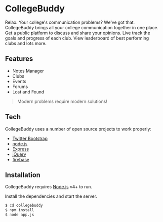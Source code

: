 # CollegeBuddy

Relax. Your college's communication problems? We've got that. CollegeBuddy brings all your college communication together in one place. Get a public platform to discuss and share your opinions. Live track the goals and progress of each club. View leaderboard of best performing clubs and lots more.

## Features

  - Notes Manager
  - Clubs
  - Events
  - Forums
  - Lost and Found

> Modern problems require modern solutions!

## Tech

CollegeBuddy uses a number of open source projects to work properly:

* [Twitter Bootstrap]
* [node.js]
* [Express]
* [jQuery]
* [firebase]


## Installation

CollegeBuddy requires [Node.js](https://nodejs.org/) v4+ to run.

Install the dependencies and start the server.

```sh
$ cd collegebuddy
$ npm install
$ node app.js
```

   [node.js]: <http://nodejs.org>
   [Twitter Bootstrap]: <http://twitter.github.com/bootstrap/>
   [jQuery]: <http://jquery.com>
   [firebase]: <https://firebase.google.com>
   [express]: <http://expressjs.com>

